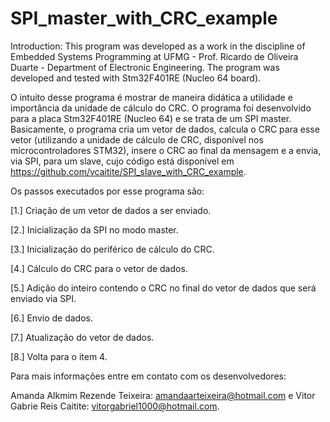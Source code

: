 # SPI_master_with_CRC_example

Introduction: This program was developed as a work in the discipline of Embedded Systems Programming at UFMG - Prof. Ricardo de Oliveira Duarte - Department of Electronic Engineering. The program was developed and tested with Stm32F401RE (Nucleo 64 board).

O intuito desse programa é mostrar de maneira didática a utilidade e importância da unidade de cálculo do CRC. O programa foi desenvolvido para a placa Stm32F401RE (Nucleo 64) e se trata de um SPI master. Basicamente, o programa cria um vetor de dados, calcula o CRC para esse vetor (utilizando a unidade de cálculo de CRC, disponível nos microcontroladores STM32), insere o CRC ao final da mensagem e a envia, via SPI, para um slave, cujo código está disponível em https://github.com/vcaitite/SPI_slave_with_CRC_example.

Os passos executados por esse programa são:

[1.] Criação de um vetor de dados a ser enviado.

[2.] Inicialização da SPI no modo master.

[3.] Inicialização do periférico de cálculo do CRC.

[4.] Cálculo do CRC para o vetor de dados.

[5.] Adição do inteiro contendo o CRC no final do vetor de dados que será enviado via SPI.

[6.] Envio de dados.

[7.] Atualização do vetor de dados.

[8.] Volta para o item 4.

Para mais informações entre em contato com os desenvolvedores:

Amanda Alkmim Rezende Teixeira: amandaarteixeira@hotmail.com e Vitor Gabrie Reis Caitite: vitorgabriel1000@hotmail.com.


